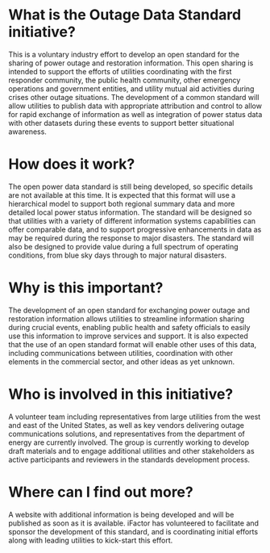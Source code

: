 # What is the Outage Data Standard initiative?
This is a voluntary industry effort to develop an open standard for the sharing of power outage and restoration information. This open sharing is intended to support the efforts of utilities coordinating with the first responder community, the public health community, other emergency operations and government entities, and utility mutual aid activities during crises other outage situations. The development of a common standard will allow utilities to publish data with appropriate attribution and control to allow for rapid exchange of information as well as integration of power status data with other datasets during these events to support better situational awareness. 

# How does it work?
The open power data standard is still being developed, so specific details are not available at this time. It is expected that this format will use a hierarchical model to support both regional summary data and more detailed local power status information. The standard will be designed so that utilities with a variety of different information systems capabilities can offer comparable data, and to support progressive enhancements in data as may be required during the response to major disasters. The standard will also be designed to provide value during a full spectrum of operating conditions, from blue sky days through to major natural disasters. 

# Why is this important?
The development of an open standard for exchanging power outage and restoration information allows utilities to streamline information sharing during crucial events, enabling public health and safety officials to easily use this information to improve services and support. It is also expected that the use of an open standard format will enable other uses of this data, including communications between utilities, coordination with other elements in the commercial sector, and other ideas as yet unknown.

# Who is involved in this initiative?
A volunteer team including representatives from large utilities from the west and east of the United States, as well as key vendors delivering outage communications solutions, and representatives from the department of energy are currently involved. The group is currently working to develop draft materials and to engage additional utilities and other stakeholders as active participants and reviewers in the standards development process. 

# Where can I find out more?
A website with additional information is being developed and will be published as soon as it is available. iFactor has volunteered to facilitate and sponsor the development of this standard, and is coordinating initial efforts along with leading utilities to kick-start this effort.
